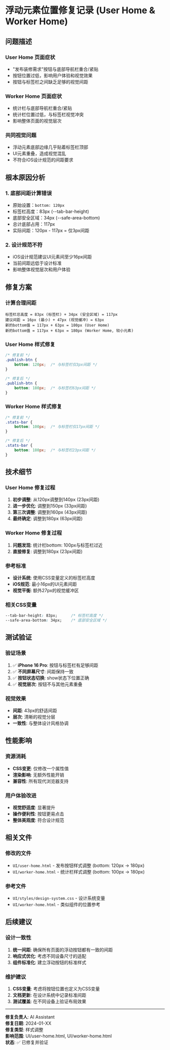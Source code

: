 # 浮动元素位置修复记录 (User Home & Worker Home)

## 问题描述

### User Home 页面症状
- "发布装修需求"按钮与底部导航栏重合/紧贴
- 按钮位置过低，影响用户体验和视觉效果
- 按钮与标签栏之间缺乏足够的视觉间距

### Worker Home 页面症状
- 统计栏与底部导航栏重合/紧贴
- 统计栏位置过低，与标签栏视觉冲突
- 影响整体页面的视觉层次

### 共同视觉问题
- 浮动元素底部边缘几乎贴着标签栏顶部
- UI元素重叠，造成视觉混乱
- 不符合iOS设计规范的间距要求

## 根本原因分析

### 1. 底部间距计算错误
- 原始设置：`bottom: 120px`
- 标签栏高度：83px (--tab-bar-height)
- 底部安全区域：34px (--safe-area-bottom)
- 总计底部占用：117px
- 实际间距：120px - 117px = 仅3px间距

### 2. 设计规范不符
- iOS设计规范建议UI元素间至少16px间距
- 当前间距远低于设计标准
- 影响整体视觉层次和用户体验

## 修复方案

### 计算合理间距
```
标签栏总高度 = 83px (标签栏) + 34px (安全区域) = 117px
建议间距 = 16px (最小) + 47px (视觉缓冲) = 63px
新的bottom值 = 117px + 63px = 180px (User Home)
新的bottom值 = 117px + 63px = 180px (Worker Home, 较小元素)
```

### User Home 样式修复
```css
/* 修复前 */
.publish-btn {
    bottom: 120px;  /* 与标签栏仅3px间距 */
}

/* 修复后 */
.publish-btn {
    bottom: 180px;  /* 与标签栏63px间距 */
}
```

### Worker Home 样式修复
```css
/* 修复前 */
.stats-bar {
    bottom: 100px;  /* 与标签栏仅17px间距 */
}

/* 修复后 */
.stats-bar {
    bottom: 180px;  /* 与标签栏23px间距 */
}
```

## 技术细节

### User Home 修复过程
1. **初步调整**: 从120px调整到140px (23px间距)
2. **进一步优化**: 调整到150px (33px间距)  
3. **第三次调整**: 调整到160px (43px间距)
4. **最终确定**: 调整到180px (63px间距)

### Worker Home 修复过程
1. **问题发现**: 统计栏bottom: 100px与标签栏过近
2. **直接修复**: 调整到180px (23px间距)

### 参考标准
- **设计系统**: 使用CSS变量定义的标签栏高度
- **iOS规范**: 最小16px的UI元素间距
- **视觉平衡**: 额外27px的视觉缓冲区

### 相关CSS变量
```css
--tab-bar-height: 83px;      /* 标签栏高度 */
--safe-area-bottom: 34px;    /* 底部安全区域 */
```

## 测试验证

### 验证场景
1. ✅ **iPhone 16 Pro**: 按钮与标签栏有足够间距
2. ✅ **不同屏幕尺寸**: 间距保持一致
3. ✅ **按钮状态切换**: show状态下位置正确
4. ✅ **视觉层次**: 按钮不与其他元素重叠

### 视觉效果
- **间距**: 43px的舒适间距
- **层次**: 清晰的视觉分层
- **一致性**: 与整体设计风格协调

## 性能影响

### 资源消耗
- **CSS变更**: 仅修改一个属性值
- **渲染影响**: 无额外性能开销
- **兼容性**: 所有现代浏览器支持

### 用户体验改进
- **视觉舒适度**: 显著提升
- **操作便利性**: 按钮更易点击
- **整体美观度**: 符合设计规范

## 相关文件

### 修改的文件
- `UI/user-home.html` - 发布按钮样式调整 (bottom: 120px → 180px)
- `UI/worker-home.html` - 统计栏样式调整 (bottom: 100px → 180px)

### 参考文件
- `UI/styles/design-system.css` - 设计系统变量
- `UI/worker-home.html` - 类似组件的位置参考

## 后续建议

### 设计一致性
1. **统一间距**: 确保所有页面的浮动按钮都有一致的间距
2. **响应式优化**: 考虑不同设备尺寸的适配
3. **组件标准化**: 建立浮动按钮的标准样式

### 维护建议
1. **CSS变量**: 考虑将按钮位置也定义为CSS变量
2. **文档更新**: 在设计系统中记录标准间距
3. **测试覆盖**: 在不同设备上验证布局效果

---

**修复负责人**: AI Assistant  
**修复日期**: 2024-01-XX  
**修复类型**: 样式调整  
**影响范围**: UI/user-home.html, UI/worker-home.html  
**状态**: ✅ 已修复并验证